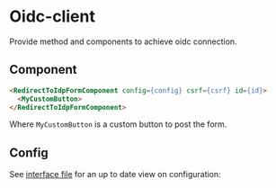 # Oidc-client

Provide method and components to achieve oidc connection.

## Component

```html
<RedirectToIdpFormComponent config={config} csrf={csrf} id={id}>
  <MyCustomButton>
</RedirectToIdpFormComponent>
```

Where `MyCustomButton` is a custom button to post the form.

## Config

See [interface file](./src/interfaces/oidc-client.config.ts) for an up to date view on configuration:
